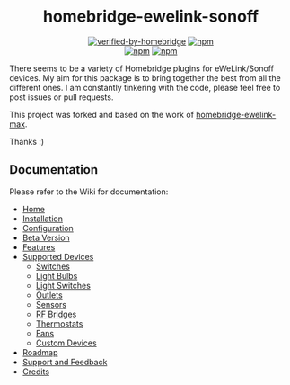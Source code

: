 <div align="center">
<h1>homebridge-ewelink-sonoff</h1>   
    
[![verified-by-homebridge](https://badgen.net/badge/homebridge/verified/purple)](https://github.com/homebridge/homebridge/wiki/Verified-Plugins)
[![npm](https://img.shields.io/npm/dt/homebridge-ewelink-sonoff)](https://www.npmjs.com/package/homebridge-ewelink-sonoff)   
[![npm](https://img.shields.io/npm/v/homebridge-ewelink-sonoff?label=release)](https://www.npmjs.com/package/homebridge-ewelink-sonoff)
[![npm](https://img.shields.io/npm/v/homebridge-ewelink-beta?label=beta)](https://www.npmjs.com/package/homebridge-ewelink-beta)
</div>

There seems to be a variety of Homebridge plugins for eWeLink/Sonoff devices. My aim for this package is to bring together the best from all the different ones. I am constantly tinkering with the code, please feel free to post issues or pull requests.

This project was forked and based on the work of [homebridge-ewelink-max](https://github.com/howanghk/homebridge-ewelink).

Thanks :)
## Documentation
Please refer to the Wiki for documentation:
* [Home](https://github.com/bwp91/homebridge-ewelink-sonoff/wiki)
* [Installation](https://github.com/bwp91/homebridge-ewelink-sonoff/wiki/Installation)
* [Configuration](https://github.com/bwp91/homebridge-ewelink-sonoff/wiki/Configuration)
* [Beta Version](https://github.com/bwp91/homebridge-ewelink-sonoff/wiki/Beta-Version)
* [Features](https://github.com/bwp91/homebridge-ewelink-sonoff/wiki/Features)
* [Supported Devices](https://github.com/bwp91/homebridge-ewelink-sonoff/wiki/Supported-Devices)
  * [Switches](https://github.com/bwp91/homebridge-ewelink-sonoff/wiki/Switches)
  * [Light Bulbs](https://github.com/bwp91/homebridge-ewelink-sonoff/wiki/Light-Bulbs)
  * [Light Switches](https://github.com/bwp91/homebridge-ewelink-sonoff/wiki/Light-Switches)
  * [Outlets](https://github.com/bwp91/homebridge-ewelink-sonoff/wiki/Outlets)
  * [Sensors](https://github.com/bwp91/homebridge-ewelink-sonoff/wiki/Sensors)
  * [RF Bridges](https://github.com/bwp91/homebridge-ewelink-sonoff/wiki/RF-Bridges)
  * [Thermostats](https://github.com/bwp91/homebridge-ewelink-sonoff/wiki/Thermostats)
  * [Fans](https://github.com/bwp91/homebridge-ewelink-sonoff/wiki/Fans)
  * [Custom Devices](https://github.com/bwp91/homebridge-ewelink-sonoff/wiki/Custom-Devices)
* [Roadmap](https://github.com/bwp91/homebridge-ewelink-sonoff/wiki/Roadmap)
* [Support and Feedback](https://github.com/bwp91/homebridge-ewelink-sonoff/wiki/Support-and-Feedback)
* [Credits](https://github.com/bwp91/homebridge-ewelink-sonoff/wiki/Credits)
